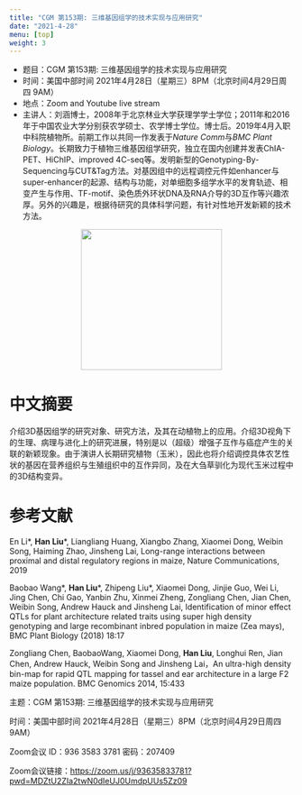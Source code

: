 ```yaml
---
title: "CGM 第153期: 三维基因组学的技术实现与应用研究"
date: "2021-4-28"
menu: [top]
weight: 3
---
```


- 题目：CGM 第153期: 三维基因组学的技术实现与应用研究
- 时间：美国中部时间 2021年4月28日（星期三）8PM（北京时间4月29日周四 9AM）
- 地点：Zoom and Youtube live stream
- 主讲人：刘涵博士，2008年于北京林业大学获理学学士学位；2011年和2016年于中国农业大学分别获农学硕士、农学博士学位。博士后。2019年4月入职中科院植物所。前期工作以共同一作发表于*Nature Comm*与*BMC Plant Biology*。长期致力于植物三维基因组学研究，独立在国内创建并发表ChIA-PET、HiChIP、improved 4C-seq等。发明新型的Genotyping-By-Sequencing与CUT&Tag方法。对基因组中的远程调控元件如enhancer与super-enhancer的起源、结构与功能，对单细胞多组学水平的发育轨迹、相变产生与作用、TF-motif、染色质外环状DNA及RNA介导的3D互作等兴趣浓厚。另外的兴趣是，根据待研究的具体科学问题，有针对性地开发新颖的技术方法。

<div align="center">
<img src="https://i.loli.net/2021/04/27/uYPogGDCZM6zREl.jpg" height=250>
</div>

# 中文摘要

介绍3D基因组学的研究对象、研究方法，及其在动植物上的应用。介绍3D视角下的生理、病理与进化上的研究进展，特别是以（超级）增强子互作与癌症产生的关联的新颖现象。由于演讲人长期研究植物（玉米），因此也将介绍调控具体农艺性状的基因在营养组织与生殖组织中的互作异同，及在大刍草驯化为现代玉米过程中的3D结构变异。


# 参考文献

En Li\*, **Han Liu**\*, Liangliang Huang, Xiangbo Zhang, Xiaomei Dong, Weibin Song, Haiming Zhao, Jinsheng Lai, Long-range interactions between proximal and distal regulatory regions in maize, Nature Communications, 2019

Baobao Wang\*, **Han Liu**\*, Zhipeng Liu\*, Xiaomei Dong, Jinjie Guo, Wei Li, Jing Chen, Chi Gao, Yanbin Zhu, Xinmei Zheng, Zongliang Chen, Jian Chen, Weibin Song, Andrew Hauck and Jinsheng Lai, Identification of minor effect QTLs for plant architecture related traits using super high density genotyping and large recombinant inbred population in maize (Zea mays), BMC Plant Biology (2018) 18:17 

Zongliang Chen, BaobaoWang, Xiaomei Dong, **Han Liu**, Longhui Ren, Jian Chen, Andrew Hauck, Weibin Song and Jinsheng Lai，An ultra-high density bin-map for rapid QTL mapping for tassel and ear architecture in a large F2 maize population. BMC Genomics 2014, 15:433


主题：CGM 第153期: 三维基因组学的技术实现与应用研究

时间：美国中部时间 2021年4月28日（星期三）8PM（北京时间4月29日周四 9AM）

Zoom会议 ID：936 3583 3781  密码：207409

Zoom会议链接：https://zoom.us/j/93635833781?pwd=MDZtU2ZIa2twN0dIeUJ0UmdpUUs5Zz09
